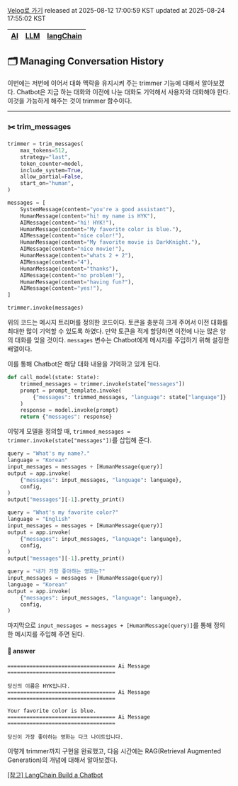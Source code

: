 [Velog로 가기](https://velog.io/@choi-hyk/LangChain-Managing-Conversation-History)
released at 2025-08-12 17:00:59 KST
updated at 2025-08-24 17:55:02 KST

|[AI](https://velog.io/tags/AI)|[LLM](https://velog.io/tags/LLM)|[langChain](https://velog.io/tags/langChain)|
|----|----|----|

## 🗂️ Managing Conversation History

이번에는 저번에 이어서 대화 맥락을 유지시켜 주는 trimmer 기능에 대해서 알아보겠다. Chatbot은 지금 하는 대화와 이전에 나눈 대화도 기억해서 사용자와 대화해야 한다. 이것을 가능하게 해주는 것이 trimmer 함수이다.

---

### ✂️ trim\_messages

```python
trimmer = trim_messages(
    max_tokens=512,
    strategy="last",
    token_counter=model,
    include_system=True,
    allow_partial=False,
    start_on="human",
)

messages = [
    SystemMessage(content="you're a good assistant"),
    HumanMessage(content="hi! my name is HYK"),
    AIMessage(content="hi! HYK!"),
    HumanMessage(content="My favorite color is blue."),
    AIMessage(content="nice color!"),
    HumanMessage(content="My favorite movie is DarkKnight."),
    AIMessage(content="nice movie!"),
    HumanMessage(content="whats 2 + 2"),
    AIMessage(content="4"),
    HumanMessage(content="thanks"),
    AIMessage(content="no problem!"),
    HumanMessage(content="having fun?"),
    AIMessage(content="yes!"),
]

trimmer.invoke(messages)
```

위의 코드는 메시지 트리머를 정의한 코드이다. 토큰을 충분히 크게 주어서 이전 대화를 최대한 많이 기억할 수 있도록 하였다. 만약 토큰을 적게 할당하면 이전에 나눈 많은 양의 대화를 잊을 것이다. `messages` 변수는 Chatbot에게 메시지를 주입하기 위해 설정한 배열이다.

이를 통해 Chatbot은 해당 대화 내용을 기억하고 있게 된다.

```python
def call_model(state: State):
    trimmed_messages = trimmer.invoke(state["messages"])
    prompt = prompt_template.invoke(
        {"messages": trimmed_messages, "language": state["language"]}
    )
    response = model.invoke(prompt)
    return {"messages": response}
```

이렇게 모델을 정의할 때, `trimmed_messages = trimmer.invoke(state["messages"])`를 삽입해 준다.

```python
query = "What's my name?."
language = "Korean"
input_messages = messages + [HumanMessage(query)]
output = app.invoke(
    {"messages": input_messages, "language": language},
    config,
)
output["messages"][-1].pretty_print()

query = "What's my favorite color?"
language = "English"
input_messages = messages + [HumanMessage(query)]
output = app.invoke(
    {"messages": input_messages, "language": language},
    config,
)
output["messages"][-1].pretty_print()

query = "내가 가장 좋아하는 영화는?"
input_messages = messages + [HumanMessage(query)]
language = "Korean"
output = app.invoke(
    {"messages": input_messages, "language": language},
    config,
)
```

마지막으로 `input_messages = messages + [HumanMessage(query)]`를 통해 정의한 메시지를 주입해 주면 된다.

#### 💬 answer

```
================================== Ai Message ==================================

당신의 이름은 HYK입니다.
================================== Ai Message ==================================

Your favorite color is blue.
================================== Ai Message ==================================

당신이 가장 좋아하는 영화는 다크 나이트입니다.
```

이렇게 trimmer까지 구현을 완료했고, 다음 시간에는 RAG(Retrieval Augmented Generation)의 개념에 대해서 알아보겠다.

[[참고] LangChain Build a Chatbot](https://python.langchain.com/docs/tutorials/chatbot/)